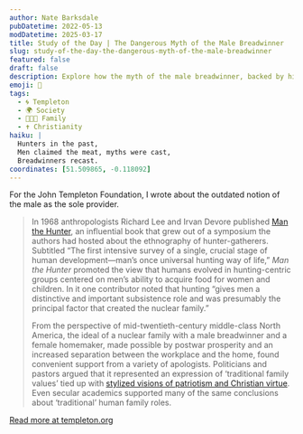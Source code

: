 ```yaml
---
author: Nate Barksdale
pubDatetime: 2022-05-13
modDatetime: 2025-03-17
title: Study of the Day | The Dangerous Myth of the Male Breadwinner
slug: study-of-the-day-the-dangerous-myth-of-the-male-breadwinner
featured: false
draft: false
description: Explore how the myth of the male breadwinner, backed by historical and academic narratives, shaped societal views on family roles and gender dynamics.
emoji: 👨
tags:
  - 🌀 Templeton
  - 🌍 Society
  - 👩‍👧‍👦 Family
  - ✝️ Christianity
haiku: |
  Hunters in the past,  
  Men claimed the meat, myths were cast,  
  Breadwinners recast.
coordinates: [51.509865, -0.118092]
---
```


For the John Templeton Foundation, I wrote about the outdated notion of the male as the sole provider.

> In 1968 anthropologists Richard Lee and Irvan Devore published [Man the Hunter](https://archive.org/details/ManTheHunter), an influential book that grew out of a symposium the authors had hosted about the ethnography of hunter-gatherers. Subtitled “The first intensive survey of a single, crucial stage of human development—man’s once universal hunting way of life,” _Man the Hunter_ promoted the view that humans evolved in hunting-centric groups centered on men’s ability to acquire food for women and children. In it one contributor noted that hunting “gives men a distinctive and important subsistence role and was presumably the principal factor that created the nuclear family.”
>
> From the perspective of mid-twentieth-century middle-class North America, the ideal of a nuclear family with a male breadwinner and a female homemaker, made possible by postwar prosperity and an increased separation between the workplace and the home, found convenient support from a variety of apologists. Politicians and pastors argued that it represented an expression of ‘traditional family values’ tied up with [stylized visions of patriotism and Christian virtue](https://bookshop.org/books/jesus-and-john-wayne-how-white-evangelicals-corrupted-a-faith-and-fractured-a-nation-9781631499050/9781631495731). Even secular academics supported many of the same conclusions about ‘traditional’ human family roles.

[Read more at templeton.org](https://www.templeton.org/news/the-dangerous-myth-of-the-male-breadwinner)

